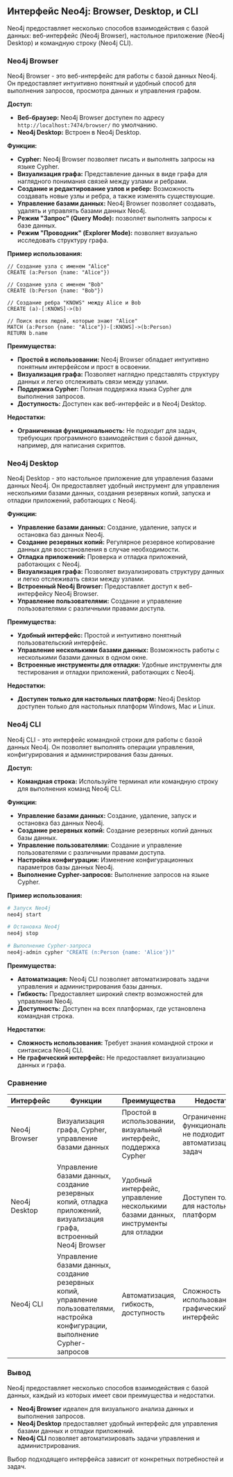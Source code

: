 ## Интерфейс Neo4j: Browser, Desktop, и CLI

Neo4j предоставляет несколько способов взаимодействия с базой данных: веб-интерфейс (Neo4j Browser), настольное приложение (Neo4j Desktop) и командную строку (Neo4j CLI). 

### Neo4j Browser

Neo4j Browser - это веб-интерфейс для работы с базой данных Neo4j. Он предоставляет интуитивно понятный и удобный способ для выполнения запросов, просмотра данных и управления графом. 

**Доступ:**

* **Веб-браузер:** Neo4j Browser доступен по адресу `http://localhost:7474/browser/` по умолчанию. 
* **Neo4j Desktop:** Встроен в Neo4j Desktop.

**Функции:**

* **Cypher:** Neo4j Browser позволяет писать и выполнять запросы на языке Cypher.
* **Визуализация графа:** Представление данных в виде графа для наглядного понимания связей между узлами и ребрами. 
* **Создание и редактирование узлов и ребер:**  Возможность создавать новые узлы и ребра, а также изменять существующие.
* **Управление базами данных:** Neo4j Browser позволяет создавать, удалять и управлять базами данных Neo4j.
* **Режим "Запрос" (Query Mode):**  позволяет выполнять запросы к базе данных.
* **Режим "Проводник" (Explorer Mode):** позволяет визуально исследовать структуру графа.

**Пример использования:**

```cypher
// Создание узла с именем "Alice"
CREATE (a:Person {name: "Alice"})

// Создание узла с именем "Bob"
CREATE (b:Person {name: "Bob"})

// Создание ребра "KNOWS" между Alice и Bob
CREATE (a)-[:KNOWS]->(b)

// Поиск всех людей, которые знают "Alice"
MATCH (a:Person {name: "Alice"})-[:KNOWS]->(b:Person)
RETURN b.name
```

**Преимущества:**

* **Простой в использовании:**  Neo4j Browser обладает интуитивно понятным интерфейсом и прост в освоении.
* **Визуализация графа:**  Позволяет наглядно представлять структуру данных и легко отслеживать связи между узлами.
* **Поддержка Cypher:**  Полная поддержка языка Cypher для выполнения запросов.
* **Доступность:**  Доступен как веб-интерфейс и в Neo4j Desktop.

**Недостатки:**

* **Ограниченная функциональность:**  Не подходит для задач, требующих  программного взаимодействия с базой данных, например, для написания скриптов.

### Neo4j Desktop

Neo4j Desktop - это настольное приложение для управления базами данных Neo4j. Он предоставляет удобный инструмент для управления несколькими базами данных, создания резервных копий, запуска и отладки приложений, работающих с Neo4j.

**Функции:**

* **Управление базами данных:**  Создание, удаление, запуск и остановка баз данных Neo4j.
* **Создание резервных копий:**  Регулярное резервное копирование данных для восстановления в случае необходимости.
* **Отладка приложений:**  Проверка и отладка приложений, работающих с Neo4j.
* **Визуализация графа:**  Позволяет визуализировать структуру данных и легко отслеживать связи между узлами.
* **Встроенный Neo4j Browser:**  Предоставляет доступ к веб-интерфейсу Neo4j Browser.
* **Управление пользователями:**  Создание и управление пользователями с различными правами доступа.

**Преимущества:**

* **Удобный интерфейс:**  Простой и интуитивно понятный пользовательский интерфейс.
* **Управление несколькими базами данных:**  Возможность работы с несколькими базами данных в одном окне.
* **Встроенные инструменты для отладки:**  Удобные инструменты для тестирования и отладки приложений, работающих с Neo4j.

**Недостатки:**

* **Доступен только для настольных платформ:**  Neo4j Desktop доступен только для настольных платформ Windows, Mac и Linux.

### Neo4j CLI

Neo4j CLI - это интерфейс командной строки для работы с базой данных Neo4j. Он позволяет выполнять операции управления, конфигурирования и администрирования базы данных.

**Доступ:**

* **Командная строка:**  Используйте терминал или командную строку для выполнения команд Neo4j CLI.

**Функции:**

* **Управление базами данных:**  Создание, удаление, запуск и остановка баз данных Neo4j.
* **Создание резервных копий:**  Создание резервных копий данных базы данных.
* **Управление пользователями:**  Создание и управление пользователями с различными правами доступа.
* **Настройка конфигурации:**  Изменение конфигурационных параметров базы данных Neo4j.
* **Выполнение Cypher-запросов:**  Выполнение запросов на языке Cypher.

**Пример использования:**

```bash
# Запуск Neo4j
neo4j start

# Остановка Neo4j
neo4j stop

# Выполнение Cypher-запроса
neo4j-admin cypher "CREATE (n:Person {name: 'Alice'})"
```

**Преимущества:**

* **Автоматизация:**  Neo4j CLI позволяет автоматизировать задачи управления и администрирования базы данных.
* **Гибкость:**  Предоставляет широкий спектр возможностей для управления Neo4j.
* **Доступность:**  Доступен на всех платформах, где установлена командная строка.

**Недостатки:**

* **Сложность использования:**  Требует знания командной строки и синтаксиса Neo4j CLI.
* **Не графический интерфейс:**  Не предоставляет визуализацию данных и графа.

### Сравнение

|  Интерфейс |  Функции  |  Преимущества |  Недостатки |
|---|---|---|---|
| Neo4j Browser |  Визуализация графа, Cypher, управление базами данных  |  Простой в использовании, визуальный интерфейс, поддержка Cypher  |  Ограниченная функциональность, не подходит для автоматизации задач |
| Neo4j Desktop |  Управление базами данных, создание резервных копий, отладка приложений, визуализация графа, встроенный Neo4j Browser |  Удобный интерфейс, управление несколькими базами данных, инструменты для отладки |  Доступен только для настольных платформ |
| Neo4j CLI |  Управление базами данных, создание резервных копий, управление пользователями, настройка конфигурации, выполнение Cypher-запросов  |  Автоматизация, гибкость, доступность  |  Сложность использования, не графический интерфейс |

### Вывод

Neo4j предоставляет несколько способов взаимодействия с базой данных, каждый из которых имеет свои преимущества и недостатки. 

* **Neo4j Browser** идеален для визуального анализа данных и выполнения запросов.
* **Neo4j Desktop**  предоставляет удобный интерфейс для управления базами данных и отладки приложений.
* **Neo4j CLI**  позволяет автоматизировать задачи управления и администрирования.

Выбор подходящего интерфейса зависит от конкретных потребностей и задач. 
